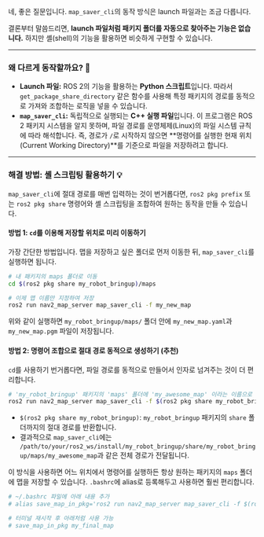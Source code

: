 네, 좋은 질문입니다. `map_saver_cli`의 동작 방식은 launch 파일과는 조금 다릅니다.

결론부터 말씀드리면, **launch 파일처럼 패키지 폴더를 자동으로 찾아주는 기능은 없습니다.** 하지만 셸(shell)의 기능을 활용하면 비슷하게 구현할 수 있습니다.

-----

### 왜 다르게 동작할까요? 🤔

  * **Launch 파일:** ROS 2의 기능을 활용하는 **Python 스크립트**입니다. 따라서 `get_package_share_directory` 같은 함수를 사용해 특정 패키지의 경로를 동적으로 가져와 조합하는 로직을 넣을 수 있습니다.
  * **`map_saver_cli`:** 독립적으로 실행되는 **C++ 실행 파일**입니다. 이 프로그램은 ROS 2 패키지 시스템을 알지 못하며, 파일 경로를 운영체제(Linux)의 파일 시스템 규칙에 따라 해석합니다. 즉, 경로가 `/`로 시작하지 않으면 \*\*명령어를 실행한 현재 위치(Current Working Directory)\*\*를 기준으로 파일을 저장하려고 합니다.

-----

### 해결 방법: 셸 스크립팅 활용하기 💡

`map_saver_cli`에 절대 경로를 매번 입력하는 것이 번거롭다면, `ros2 pkg prefix` 또는 `ros2 pkg share` 명령어와 셸 스크립팅을 조합하여 원하는 동작을 만들 수 있습니다.

#### 방법 1: `cd`를 이용해 저장할 위치로 미리 이동하기

가장 간단한 방법입니다. 맵을 저장하고 싶은 폴더로 먼저 이동한 뒤, `map_saver_cli`를 실행하면 됩니다.

```bash
# 내 패키지의 maps 폴더로 이동
cd $(ros2 pkg share my_robot_bringup)/maps

# 이제 맵 이름만 지정하여 저장
ros2 run nav2_map_server map_saver_cli -f my_new_map
```

위와 같이 실행하면 `my_robot_bringup/maps/` 폴더 안에 `my_new_map.yaml`과 `my_new_map.pgm` 파일이 저장됩니다.

#### 방법 2: 명령어 조합으로 절대 경로 동적으로 생성하기 (추천)

`cd`를 사용하기 번거롭다면, 파일 경로를 동적으로 만들어서 인자로 넘겨주는 것이 더 편리합니다.

```bash
# 'my_robot_bringup' 패키지의 'maps' 폴더에 'my_awesome_map' 이라는 이름으로 저장
ros2 run nav2_map_server map_saver_cli -f $(ros2 pkg share my_robot_bringup)/maps/my_awesome_map
```

  * `$(ros2 pkg share my_robot_bringup)`: `my_robot_bringup` 패키지의 `share` 폴더까지의 절대 경로를 반환합니다.
  * 결과적으로 `map_saver_cli`에는 `/path/to/your/ros2_ws/install/my_robot_bringup/share/my_robot_bringup/maps/my_awesome_map`과 같은 전체 경로가 전달됩니다.

이 방식을 사용하면 어느 위치에서 명령어를 실행하든 항상 원하는 패키지의 `maps` 폴더에 맵을 저장할 수 있습니다. `.bashrc`에 alias로 등록해두고 사용하면 훨씬 편리합니다.

```bash
# ~/.bashrc 파일에 아래 내용 추가
# alias save_map_in_pkg='ros2 run nav2_map_server map_saver_cli -f $(ros2 pkg share my_robot_bringup)/maps/$1'

# 터미널 재시작 후 아래처럼 사용 가능
# save_map_in_pkg my_final_map
```
